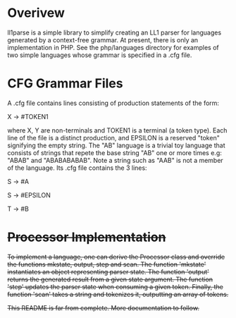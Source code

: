 # Overivew
ll1parse is a simple library to simplify creating an LL1 parser for languages generated by a context-free grammar. At present, there is only an implementation in PHP. See the php/languages directory for examples of two simple languages whose grammar is specified in a .cfg file.

# CFG Grammar Files
A .cfg file contains lines consisting of production statements of the form:

X -> \#TOKEN1 <Y>

where X, Y are non-terminals and TOKEN1 is a terminal (a token type). Each line of the file is a distinct production, and EPSILON is a reserved "token" signifying the empty string. The "AB" language is a trivial toy language that consists of strings that repete the base string "AB" one or more times e.g: "ABAB" and "ABABABABAB". Note a string such as "AAB" is not a member of the language.
Its .cfg file contains the 3 lines:

S -> \#A <T>

S -> \#EPSILON

T -> \#B <S>


# Processor Implementation
To implement a language, one can derive the Processor class and override the functions mkstate, output, step and scan. The function 'mkstate' instantiates an object representing parser state. The function 'output' returns the generated result from a given state argument. The function 'step' updates the parser state when consuming a given token. Finally, the function 'scan' takes a string and tokenizes it, outputting an array of tokens.

This README is far from complete. More documentation to follow.
